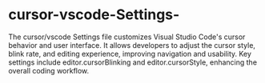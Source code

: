 # cursor-vscode-Settings-
The cursor/vscode Settings file customizes Visual Studio Code's cursor behavior and user interface. It allows developers to adjust the cursor style, blink rate, and editing experience, improving navigation and usability. Key settings include editor.cursorBlinking and editor.cursorStyle, enhancing the overall coding workflow.
